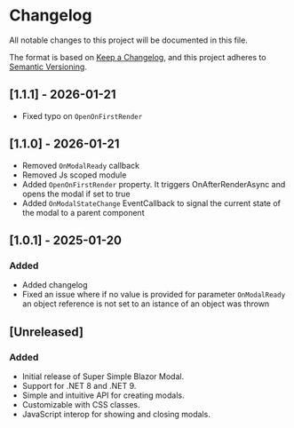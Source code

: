 # Changelog

All notable changes to this project will be documented in this file.

The format is based on [Keep a Changelog](https://keepachangelog.com/en/1.0.0/), and this project adheres to [Semantic Versioning](https://semver.org/spec/v2.0.0.html).

## [1.1.1] - 2026-01-21
- Fixed typo on `OpenOnFirstRender`

## [1.1.0] - 2026-01-21
- Removed `OnModalReady` callback
- Removed Js scoped module
- Added `OpenOnFirstRender` property. It triggers OnAfterRenderAsync and opens the modal if set to true
- Added `OnModalStateChange` EventCallback to signal the current state of the modal to a parent component

## [1.0.1] - 2025-01-20

### Added
- Added changelog
- Fixed an issue where if no value is provided for parameter `OnModalReady` an object reference is not set to an istance of an object was thrown

## [Unreleased]

### Added
- Initial release of Super Simple Blazor Modal.
- Support for .NET 8 and .NET 9.
- Simple and intuitive API for creating modals.
- Customizable with CSS classes.
- JavaScript interop for showing and closing modals.
